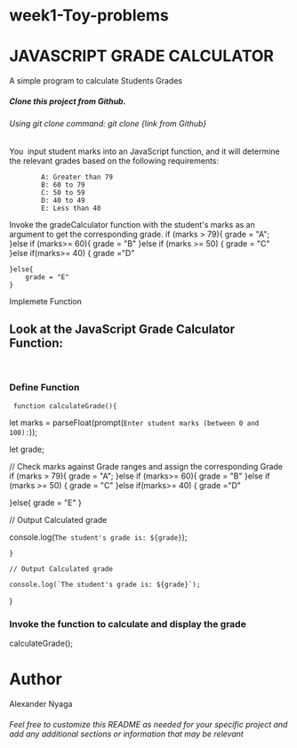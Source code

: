 # week1-Toy-problems

<h1>JAVASCRIPT GRADE CALCULATOR</h1>

A simple program to calculate Students Grades 


<h5>Clone this project from Github.</h5>
  <h6>Using git clone command: git clone {link from Github}</h6>

   <p>You  input student marks into an JavaScript function, and it will determine the relevant grades based on the following requirements: </p>
   
            A: Greater than 79
            B: 60 to 79
            C: 50 to 59
            D: 40 to 49
            E: Less than 40




Invoke the gradeCalculator function with the student's marks as an argument to get the corresponding grade.
   if (marks > 79){
        grade = "A";
    }else if (marks>= 60){
        grade = "B"
    }else if (marks >= 50) {
        grade = "C"
    }else if(marks>= 40) {
        grade ="D"

    }else{
        grade = "E"
    }



Implemete Function
<h2>Look at the JavaScript Grade Calculator Function:</h2>
<br>
   <h3>Define Function</h3>

     function calculateGrade(){

let marks = parseFloat(prompt(`Enter student marks (between 0 and 100):`));

let grade; 

// Check marks against Grade ranges and assign the corresponding Grade
if (marks > 79){
    grade = "A";
}else if (marks>= 60){
    grade = "B"
}else if (marks >= 50) {
    grade = "C"
}else if(marks>= 40) {
    grade ="D"

}else{
    grade = "E"
}

// Output Calculated grade

console.log(`The student's grade is: ${grade}`);

    }

    // Output Calculated grade

    console.log(`The student's grade is: ${grade}`);
}




<h3>Invoke the function to calculate and display the grade</h3>
calculateGrade();


<h1>Author</h1>
Alexander Nyaga
<h6>Feel free to customize this README as needed for your specific project and add any additional sections or information that may be relevant</h6>


